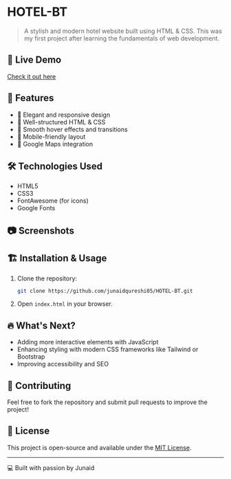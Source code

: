 # HOTEL-BT



> A stylish and modern hotel website built using HTML & CSS. This was my first project after learning the fundamentals of web development.

## 🚀 Live Demo

[Check it out here](https://junaidqureshi05.github.io/HOTEL-BT/)

## 📌 Features

- 🌟 Elegant and responsive design
- 📜 Well-structured HTML & CSS
- 🎨 Smooth hover effects and transitions
- 📱 Mobile-friendly layout
- 📍 Google Maps integration

## 🛠️ Technologies Used

- HTML5
- CSS3
- FontAwesome (for icons)
- Google Fonts

## 📷 Screenshots




## 🏗️ Installation & Usage

1. Clone the repository:
   ```sh
   git clone https://github.com/junaidqureshi05/HOTEL-BT.git
   ```
2. Open `index.html` in your browser.

## 🔥 What's Next?

- Adding more interactive elements with JavaScript
- Enhancing styling with modern CSS frameworks like Tailwind or Bootstrap
- Improving accessibility and SEO

## 🤝 Contributing

Feel free to fork the repository and submit pull requests to improve the project!

## 📜 License

This project is open-source and available under the [MIT License](LICENSE).

---

💻 Built with passion by Junaid

